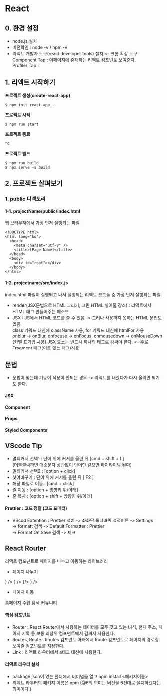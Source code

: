 # React

## 0. 환경 설정

- node.js 설치  
- 버전확인 : node -v / npm -v
- 리액트 개발자 도구(react developer tools) 설치 <- 크롬 확장 도구  
  Component Tap : 이페이지에 존재하는 리액트 컴포넌트 보여준다.  
  Profiler Tap :

## 1. 리액트 시작하기

**프로젝트 생성(create-react-app)**

    $ npm init react-app .

**프로젝트 시작**

    $ npm run start

**프로젝트 종료**
 
    ^C

**프로젝트 빌드**

    $ npm run build
    $ npx serve -s build

## 2. 프로젝트 살펴보기

### 1. public 디렉토리
#### 1-1. projectName/public/index.html
웹 브라우저에서 가장 먼저 실행되는 파일

    <!DOCTYPE html>
    <html lang="ko">
      <head>
        <meta charset="utf-8" />
        <title>[Page Name]</title>
      </head>
      <body>
        <div id="root"></div>
      </body>
    </html>

#### 1-2. projectname/src/index.js


index.html 파일이 실행되고 나서 실행되는 리액트 코드들 중 가장 먼저 실행되는 파일


- render(JSX문법으로 HTML 그리기, 그린 HTML 넣어줄 장소) : 리액트에서 HTML 태그 만들어주는 메소드
- JSX : JS에서 HTML 코드를 쓸 수 있음 -> 그러나 사용하지 못하는 HTML 문법도 있음  
  class 키워드 대신에 className 사용, for 키워드 대신에 htmlFor 사용  
  onblur -> onBlur, onfocuse -> onFocus, onmousedown -> onMouseDown (카멜 표기법 사용)
  JSX 요소는 반드시 하나의 태그로 감싸야 한다. <- 주로 Fragment 태그(이름 없는 태그)사용

## 문법

- 문법이 맞는데 기능이 적용이 안되는 경우 -> 리액트를 내렸다가 다시 올리면 되기도 한다.

#### JSX

#### Component

#### Props

#### Styled Components

## VScode Tip

- 멀티커서 선택1 : 단어 위에 커서를 올린 뒤 [cmd + shift + L]  
  (더블클릭하면 대소문자 상관없이 단어만 같으면 하이라이팅 된다)
- 멀티커서 선택2 : [option + click]
- 찾아바꾸기 : 단어 위에 커서를 올린 뒤 [ F2 ]
- 해당 파일로 이동 : [cmd + click]
- 줄 이동 : [option + 방향키 위/아래]
- 줄 복사 : [option + shift + 방향키 위/아래]

#### Prettier : 코드 정렬 (코드 포매터)

- VScod Extention : Prettier 설치 -> 좌화단 톱니바퀴 설정버튼 -> Settings  
  -> formatt 검색 -> Default Formatter : Prettier  
  -> Format On Save 검색 -> 체크

## React Router
리액트 컴포넌트로 페이지를 나누고 이동하는 라이브러리  

- 페이지 나누기  
<Routes>
  <Route path="/" element={<HomePage />} />
  <Route path="courses" element={<CourseListPage />} />
  <Route path="courses/1" element={<CoursePage />}/>
  <Route patrh="*" element={<NotFoundPage />} />
</Routes>

- 페이지 이동
<Link to="/">홈페이지</Link>
<Link to="/course">수업 탐색</Link>
<Link to="/questions">커뮤니티</Link>

#### 핵심 컴포넌트
- Router : React Router에서 사용하는 데이터를 모두 갖고 있는 녀석, 현재 주소, 페이지 기록 등 보통 최상위 컴포넌트에서 감싸서 사용한다.
- Routes, Route :  Routes 컴포넌트 아래에서 Route 컴포넌트로 페이지의 경로랑 보여줄 컴포넌트를 지정한다. 
- Link : 리액트 라우터에서 a태그 대신에 사용한다.

#### 리액트 라우터 설치
- package.json이 있는 폴더에서 터미널을 열고 npm install <패키지이름>
- 리액트 라우터의 패키지 이름은 npm (@6의 의미는 버전을 6전대로 설치하겠다는 의미이다.)
